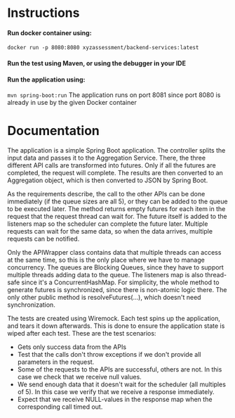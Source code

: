 # Instructions

#### Run docker container using:

```docker run -p 8080:8080 xyzassessment/backend-services:latest```

#### Run the test using Maven, or using the debugger in your IDE

#### Run the application using:

```mvn spring-boot:run```
The application runs on port 8081 since port 8080 is already in use by the given Docker container

# Documentation

The application is a simple Spring Boot application.
The controller splits the input data and passes it to the Aggregation Service.
There, the three different API calls are transformed into futures. Only if all the futures are completed, the request will complete.
The results are then converted to an Aggregation object, which is then converted to JSON by Spring Boot.

As the requirements describe, the call to the other APIs can be done immediately (if the queue sizes are all 5), or they can be added to the queue to be executed later.
The method returns empty futures for each item in the request that the request thread can wait for.
The future itself is added to the listeners map so the scheduler can complete the future later.
Multiple requests can wait for the same data, so when the data arrives, multiple requests can be notified.

Only the APIWrapper class contains data that multiple threads can access at the same time, so this is the only place where we have to manage concurrency.
The queues are Blocking Queues, since they have to support multiple threads adding data to the queue.
The listeners map is also thread-safe since it's a ConcurrentHashMap.
For simplicity, the whole method to generate futures is synchronized, since there is non-atomic logic there.
The only other public method is resolveFutures(...), which doesn't need synchronization.

The tests are created using Wiremock.
Each test spins up the application, and tears it down afterwards. This is done to ensure the application state is wiped after each test.
These are the test scenarios:
- Gets only success data from the APIs
- Test that the calls don't throw exceptions if we don't provide all parameters in the request. 
- Some of the requests to the APIs are successful, others are not. In this case we check that we receive null values.
- We send enough data that it doesn't wait for the scheduler (all multiples of 5). In this case we verify that we receive a response immediately.
- Expect that we receive NULL-values in the response map when the corresponding call timed out.